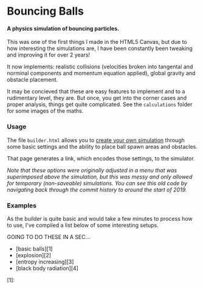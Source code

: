 Bouncing Balls
==============

#### A physics simulation of bouncing particles.

This was one of the first things I made in the HTML5 Canvas, but due to how interesting the simulations are, I have been constantly been tweaking and improving it for over 2 years!

It now implements: realistic collisions (velocities broken into tangental and norminal components and momentum equation applied), global gravity and obstacle placement.

It may be concieved that these are easy features to implement and to a rudimentary level, they are. But once, you get into the corner cases and proper analysis, things get quite complicated. See the `calculations` folder for some images of the maths.

### Usage

The file `builder.html` allows you to [create your own simulation](https://joeiddon.github.io/balls/builder) through some basic settings and the ability to place ball spawn areas and obstacles.

That page generates a link, which encodes those settings, to the simulator.

*Note that these options were originally adjusted in a menu that was superimposed above the simulation, but this was messy and only allowed for temporary (non-saveable) simulations. You can see this old code by navigating back through the commit history to around the start of 2019.*

### Examples

As the builder is quite basic and would take a few minutes to process how to use, I've compiled a list below of some interesting setups.

GOING TO DO THESE IN A SEC...

- [basic balls][1]
- [explosion][2]
- [entropy increasing][3]
- [black body radiation][4]

[1]: 
